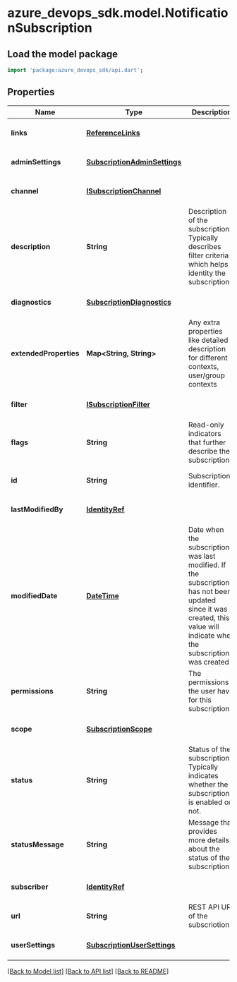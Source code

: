 # azure_devops_sdk.model.NotificationSubscription

## Load the model package
```dart
import 'package:azure_devops_sdk/api.dart';
```

## Properties
Name | Type | Description | Notes
------------ | ------------- | ------------- | -------------
**links** | [**ReferenceLinks**](ReferenceLinks.md) |  | [optional] [default to null]
**adminSettings** | [**SubscriptionAdminSettings**](SubscriptionAdminSettings.md) |  | [optional] [default to null]
**channel** | [**ISubscriptionChannel**](ISubscriptionChannel.md) |  | [optional] [default to null]
**description** | **String** | Description of the subscription. Typically describes filter criteria which helps identity the subscription. | [optional] [default to null]
**diagnostics** | [**SubscriptionDiagnostics**](SubscriptionDiagnostics.md) |  | [optional] [default to null]
**extendedProperties** | **Map&lt;String, String&gt;** | Any extra properties like detailed description for different contexts, user/group contexts | [optional] [default to {}]
**filter** | [**ISubscriptionFilter**](ISubscriptionFilter.md) |  | [optional] [default to null]
**flags** | **String** | Read-only indicators that further describe the subscription. | [optional] [default to null]
**id** | **String** | Subscription identifier. | [optional] [default to null]
**lastModifiedBy** | [**IdentityRef**](IdentityRef.md) |  | [optional] [default to null]
**modifiedDate** | [**DateTime**](DateTime.md) | Date when the subscription was last modified. If the subscription has not been updated since it was created, this value will indicate when the subscription was created. | [optional] [default to null]
**permissions** | **String** | The permissions the user have for this subscriptions. | [optional] [default to null]
**scope** | [**SubscriptionScope**](SubscriptionScope.md) |  | [optional] [default to null]
**status** | **String** | Status of the subscription. Typically indicates whether the subscription is enabled or not. | [optional] [default to null]
**statusMessage** | **String** | Message that provides more details about the status of the subscription. | [optional] [default to null]
**subscriber** | [**IdentityRef**](IdentityRef.md) |  | [optional] [default to null]
**url** | **String** | REST API URL of the subscriotion. | [optional] [default to null]
**userSettings** | [**SubscriptionUserSettings**](SubscriptionUserSettings.md) |  | [optional] [default to null]

[[Back to Model list]](../README.md#documentation-for-models) [[Back to API list]](../README.md#documentation-for-api-endpoints) [[Back to README]](../README.md)


